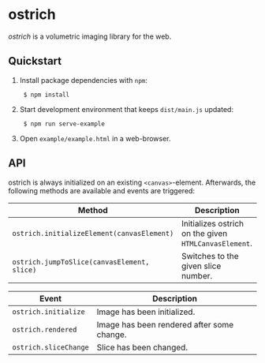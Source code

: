 # ostrich

*ostrich* is a volumetric imaging library for the web.

## Quickstart

1. Install package dependencies with `npm`:

   ```
    $ npm install
   ```
   
2. Start development environment that keeps `dist/main.js` updated:

   ```
    $ npm run serve-example
   ```

3. Open `example/example.html` in a web-browser.

## API

ostrich is always initialized on an existing `<canvas>`-element.
Afterwards, the following methods are available and events are triggered:

| Method | Description |
| --- | --- |
| `ostrich.initializeElement(canvasElement)` | Initializes ostrich on the given `HTMLCanvasElement`. |
| `ostrich.jumpToSlice(canvasElement, slice)` | Switches to the given slice number. |

| Event | Description |
| --- | --- |
| `ostrich.initialize` | Image has been initialized. |
| `ostrich.rendered` | Image has been rendered after some change. |
| `ostrich.sliceChange` | Slice has been changed. |
